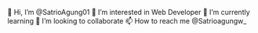 👋 Hi, I’m @SatrioAgung01
👀 I’m interested in Web Developer
🌱 I’m currently learning
💞️ I’m looking to collaborate
📫 How to reach me @Satrioagungw_
